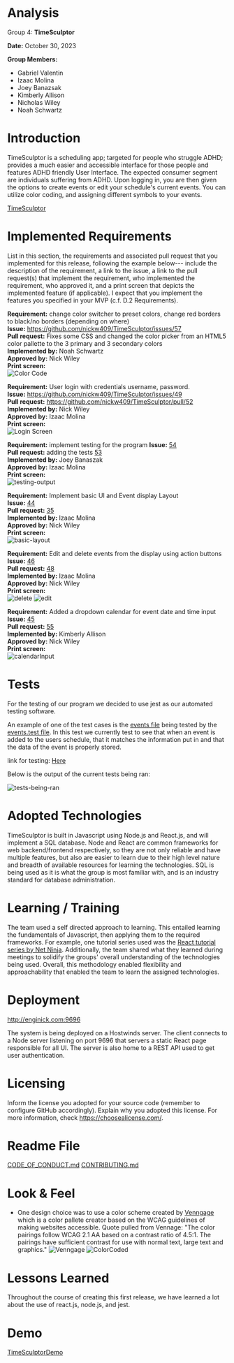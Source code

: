 # Analysis

Group 4: **TimeSculptor**

**Date:** October 30, 2023

**Group Members:**

- Gabriel Valentin
- Izaac Molina
- Joey Banazsak
- Kimberly Allison
- Nicholas Wiley
- Noah Schwartz

# Introduction
TimeSculptor is a scheduling app; targeted for people who struggle ADHD; provides a much easier and accessible interface for those people and features ADHD friendly User Interface. The expected consumer segment are individuals suffering from ADHD. Upon logging in, you are then given the options to create events or edit your schedule's current events. You can utilize color coding, and assigning different symbols to your events. 

[TimeSculptor](https://github.com/nickw409/TimeSculptor)

# Implemented Requirements

List in this section, the requirements and associated pull request that you implemented for this release, following the example below---
include the description of the requirement, a link to the issue, a link to the pull request(s) that implement the requirement, who implemented the requirement, 
who approved it, and a print screen that depicts the implemented feature (if applicable). I expect that you implement the features you specified in your MVP (c.f. D.2 Requirements).

**Requirement:** change color switcher to preset colors, change red borders to black/no borders (depending on where)   
**Issue:** <https://github.com/nickw409/TimeSculptor/issues/57>  
**Pull request:** Fixes some CSS and changed the color picker from an HTML5 color pallette to the 3 primary and 3 secondary colors   
**Implemented by:** Noah Schwartz  
**Approved by:** Nick Wiley  
**Print screen:**   
![Color Code](../assets/colorcode.png)

**Requirement:** User login with credentials username, password.  
**Issue:** <https://github.com/nickw409/TimeSculptor/issues/49>   
**Pull request:** <https://github.com/nickw409/TimeSculptor/pull/52>   
**Implemented by:** Nick Wiley   
**Approved by:** Izaac Molina   
**Print screen:**    
![Login Screen](../assets/login_screen_pic.JPG)

**Requirement:** implement testing for the program
**Issue:** [54](https://github.com/nickw409/TimeSculptor/issues/54)     
**Pull request:** adding the tests [53](https://github.com/nickw409/TimeSculptor/pull/53)   
**Implemented by:** Joey Banaszak  
**Approved by:** Izaac Molina  
**Print screen:**    
![testing-output](../assets/tests_terminal_results.PNG)

**Requirement:** Implement basic UI and Event display Layout   
**Issue:** [44](https://github.com/nickw409/TimeSculptor/issues/44)  
**Pull request:** [35](https://github.com/nickw409/TimeSculptor/pull/36)  
**Implemented by:** Izaac Molina  
**Approved by:** Nick Wiley   
**Print screen:**   
![basic-layout](../assets/basic-layout.png)

**Requirement:** Edit and delete events from the display using action buttons  
**Issue:** [46](https://github.com/nickw409/TimeSculptor/issues/46)     
**Pull request:** [48](https://github.com/nickw409/TimeSculptor/pull/48)   
**Implemented by:** Izaac Molina   
**Approved by:** Nick Wiley  
**Print screen:**    
![delete](../assets/delete.png)
![edit](../assets/edit.png)

**Requirement:** Added a dropdown calendar for event date and time input           
**Issue:** [45](https://github.com/nickw409/TimeSculptor/issues/45)                
**Pull request:** [55](https://github.com/nickw409/TimeSculptor/pull/55)               
**Implemented by:** Kimberly Allison            
**Approved by:** Nick Wiley                
**Print screen:**     
![calendarInput](../assets/calendarInput.png)

# Tests

For the testing of our program we decided to use jest as our automated testing software. 

An example of one of the test cases is the [events file](https://github.com/nickw409/TimeSculptor/blob/main/TimeSculptor/src/components/events.jsx) being tested by the [events.test file](https://github.com/nickw409/TimeSculptor/blob/main/TimeSculptor/src/components/__tests__/events.test.js). 
In this test we currently test to see that when an event is added to the users schedule, that it matches the information put in and that the data of the event is properly stored. 

link for testing: [Here](https://github.com/nickw409/TimeSculptor/tree/main/TimeSculptor/src/components/__tests__)

Below is the output of the current tests being ran:

![tests-being-ran](../assets/tests_terminal_results.PNG)

# Adopted Technologies

TimeSculptor is built in Javascript using Node.js and React.js, and will implement a SQL database. Node and React are common frameworks for web backend/frontend respectively, so they are not only reliable and have multiple features, but also are easier to learn due to their high level nature and breadth of available resources for learning the technologies. SQL is being used as it is what the group is most familiar with, and is an industry standard for database administration.

# Learning / Training

The team used a self directed approach to learning. This entailed learning the fundamentals of Javascript, then applying them to the required frameworks. For example, one tutorial series used was the [React tutorial series by Net Ninja](https://youtube.com/playlist?list=PL4cUxeGkcC9gZD-Tvwfod2gaISzfRiP9d&si=QC_JCSoPEDyJ02JL). Additionally, the team shared what they learned during meetings to solidify the groups' overall understanding of the technologies being used. Overall, this methodology enabled flexibility and approachability that enabled the team to learn the assigned technologies.

# Deployment

http://enginick.com:9696

The system is being deployed on a Hostwinds server. The client connects to a Node server listening on port 9696 that servers a static React page
responsible for all UI. The server is also home to a REST API used to get user authentication.

# Licensing

Inform the license you adopted for your source code (remember to configure GitHub accordingly). Explain why you adopted this license. For more information, check https://choosealicense.com/.

# Readme File

[CODE_OF_CONDUCT.md](https://github.com/nickw409/TimeSculptor/blob/main/CODE_OF_CONDUCT.md)
[CONTRIBUTING.md](https://github.com/nickw409/TimeSculptor/blob/main/CONTRIBUTING.md)

# Look & Feel

- One design choice was to use a color scheme created by [Venngage](https://venngage.com/tools/accessible-color-palette-generator) which is a color pallete creator based on the WCAG guidelines of making websites accessible. Quote pulled from Vennage: "The color pairings follow WCAG 2.1 AA based on a contrast ratio of 4.5:1. The pairings have sufficient contrast for use with normal text, large text and graphics."
![Venngage](../assets/venngage.png)
![ColorCoded](../assets/eventcolors.png)
# Lessons Learned

Throughout the course of creating this first release, we have learned a lot about the use of react.js, node.js, and jest.

# Demo

[TimeSculptorDemo](https://www.youtube.com/watch?v=-RkIyF8fUw)

